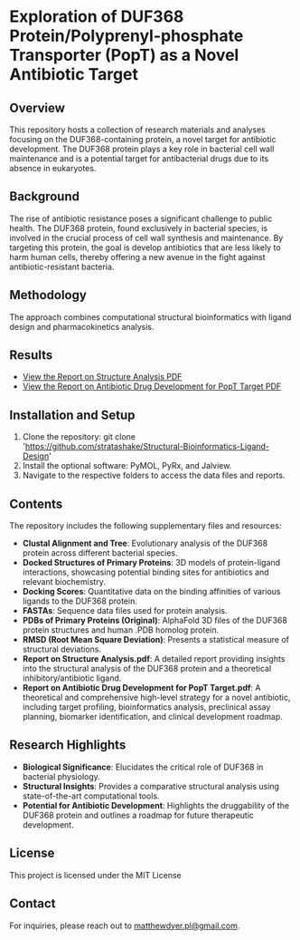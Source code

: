 # Exploration of DUF368 Protein/Polyprenyl-phosphate Transporter (PopT) as a Novel Antibiotic Target

## Overview
This repository hosts a collection of research materials and analyses focusing on the DUF368-containing protein, a novel target for antibiotic development. 
The DUF368 protein plays a key role in bacterial cell wall maintenance and is a potential target for antibacterial drugs due to its absence in eukaryotes.

## Background
The rise of antibiotic resistance poses a significant challenge to public health. The DUF368 protein, found exclusively in bacterial species, is involved in the crucial process of cell wall synthesis and maintenance. By targeting this protein, the goal is develop antibiotics that are less likely to harm human cells, thereby offering a new avenue in the fight against antibiotic-resistant bacteria.

## Methodology
The approach combines computational structural bioinformatics with ligand design and pharmacokinetics analysis.

## Results
- [View the Report on Structure Analysis PDF](https://github.com/stratashake/Structural-Bioinformatics-Ligand-Design/blob/main/Report%20on%20Structure%20Analysis.pdf)
- [View the Report on Antibiotic Drug Development for PopT Target PDF](https://github.com/stratashake/Structural-Bioinformatics-Ligand-Design/blob/main/Report%20on%20Antibiotic%20Drug%20Development%20for%20PopT%20Target.pdf)

## Installation and Setup
1. Clone the repository: git clone 'https://github.com/stratashake/Structural-Bioinformatics-Ligand-Design'
2. Install the optional software: PyMOL, PyRx, and Jalview.
3. Navigate to the respective folders to access the data files and reports.

## Contents
The repository includes the following supplementary files and resources:

- **Clustal Alignment and Tree**: Evolutionary analysis of the DUF368 protein across different bacterial species.
- **Docked Structures of Primary Proteins**: 3D models of protein-ligand interactions, showcasing potential binding sites for antibiotics and relevant biochemistry.
- **Docking Scores**: Quantitative data on the binding affinities of various ligands to the DUF368 protein.
- **FASTAs**: Sequence data files used for protein analysis.
- **PDBs of Primary Proteins (Original)**: AlphaFold 3D files of the DUF368 protein structures and human .PDB homolog protein.
- **RMSD (Root Mean Square Deviation)**: Presents a statistical measure of structural deviations.
- **Report on Structure Analysis.pdf**: A detailed report providing insights into the structural analysis of the DUF368 protein and a theoretical inhibitory/antibiotic ligand.
- **Report on Antibiotic Drug Development for PopT Target.pdf**: A theoretical and comprehensive high-level strategy for a novel antibiotic,
including target profiling, bioinformatics analysis, preclinical assay planning, biomarker
identification, and clinical development roadmap.

## Research Highlights
- **Biological Significance**: Elucidates the critical role of DUF368 in bacterial physiology.
- **Structural Insights**: Provides a comparative structural analysis using state-of-the-art computational tools.
- **Potential for Antibiotic Development**: Highlights the druggability of the DUF368 protein and outlines a roadmap for future therapeutic development.

## License
This project is licensed under the MIT License

## Contact
For inquiries, please reach out to [matthewdyer.pl@gmail.com](mailto:matthewdyer.pl@gmail.com).




